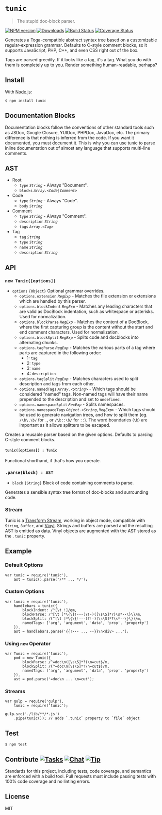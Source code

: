 # `tunic`

> The stupid doc-block parser.

[![NPM version][npm-img]][npm-url] [![Downloads][downloads-img]][npm-url] [![Build Status][travis-img]][travis-url] [![Coverage Status][coveralls-img]][coveralls-url]

Generates a [Toga](http://togajs.github.io)-compatible abstract syntax tree based on a customizable regular-expression grammar. Defaults to C-style comment blocks, so it supports JavaScript, PHP, C++, and even CSS right out of the box.

Tags are parsed greedily. If it looks like a tag, it's a tag. What you do with them is completely up to you. Render something human-readable, perhaps?

## Install

With [Node.js](http://nodejs.org):

    $ npm install tunic

## Documentation Blocks

Documentation blocks follow the conventions of other standard tools such as JSDoc, Google Closure, YUIDoc, PHPDoc, JavaDoc, etc. The primary difference is that nothing is inferred from the code. If you want it documented, you must document it. This is why you can use tunic to parse inline documentation out of almost any language that supports multi-line comments.

## AST

- Root
  - `type` _`String`_ - Always "Document".
  - `blocks` _`Array.<Code|Comment>`_
- Code
  - `type` _`String`_ - Always "Code".
  - `body` _`String`_
- Comment
  - `type` _`String`_ - Always "Comment".
  - `description` _`String`_
  - `tags` _`Array.<Tag>`_
- Tag
  - `tag` _`String`_
  - `type` _`String`_
  - `name` _`String`_
  - `description` _`String`_

## API

### `new Tunic([options])`

- `options` `{Object}` Optional grammar overrides.
  - `options.extension` _`RegExp`_ - Matches the file extension or extensions which are handled by this parser.
  - `options.blockIndent` _`RegExp`_ - Matches any leading characters that are valid as DocBlock indentation, such as whitespace or asterisks. Used for normalization.
  - `options.blockParse` _`RegExp`_ - Matches the content of a DocBlock, where the first capturing group is the content without the start and end comment characters. Used for normalization.
  - `options.blockSplit` _`RegExp`_ - Splits code and docblocks into alternating chunks.
  - `options.tagParse` _`RegExp`_ - Matches the various parts of a tag where parts are captured in the following order:
    - 1: `tag`
    - 2: `type`
    - 3: `name`
    - 4: `description`
  - `options.tagSplit` _`RegExp`_ - Matches characters used to split description and tags from each other.
  - `options.namedTags` _`Array.<String>`_ - Which tags should be considered "named" tags. Non-named tags will have their name prepended to the description and set to `undefined`.
  - `options.namespaceSplit` _`RexExp`_ - Splits namespaces.
  - `options.namespaceTags` _`Object.<String,RegExp>`_ - Which tags should be used to generate navigation trees, and how to split them (eg. `/\b\.\b/` for `.`, or `/\b::\b/` for `::`). The word boundaries (`\b`) are important as it allows splitters to be escaped.

Creates a reusable parser based on the given options. Defaults to parsing C-style comment blocks.

#### `tunic([options]) : Tunic`

Functional shorthand, if that's how you operate.

### `.parse(block) : AST`

- `block` `{String}` Block of code containing comments to parse.

Generates a sensible syntax tree format of doc-blocks and surrounding code.

### Stream

Tunic is a [Transform Stream](http://nodejs.org/api/stream.html#stream_class_stream_transform), working in object mode, compatible with `String`, `Buffer`, and [Vinyl](https://github.com/wearefractal/vinyl). Strings and buffers are parsed and the resulting AST is emitted as data. Vinyl objects are augmented with the AST stored as the `.tunic` property.

## Example

### Default Options

    var tunic = require('tunic'),
        ast = tunic().parse('/** ... */');

### Custom Options

    var tunic = require('tunic'),
        handlebars = tunic({
            blockIndent: /^[\t !]/gm,
            blockParse: /^[\t ]*\{\{!---(?!-)([\s\S]*?)\s*--\}\}/m,
            blockSplit: /(^[\t ]*\{\{!---(?!-)[\s\S]*?\s*--\}\})/m,
            namedTags: ['arg', 'argument', 'data', 'prop', 'property']
        }),
        ast = handlebars.parse('{{!--- ... --}}\n<div> ...');

### Using `new` Operator

    var Tunic = require('tunic'),
        pod = new Tunic({
            blockParse: /^=doc\n([\s\S]*?)\n=cut$/m,
            blockSplit: /(^=doc\n[\s\S]*?\n=cut$)/m,
            namedTags: ['arg', 'argument', 'data', 'prop', 'property']
        }),
        ast = pod.parse('=doc\n ... \n=cut');

### Streams

    var gulp = require('gulp'),
        tunic = require('tunic');

    gulp.src('./lib/**/*.js')
        .pipe(tunic()); // adds `.tunic` property to `file` object

## Test

    $ npm test

## Contribute [![Tasks][waffle-img]][waffle-url] [![Chat][gitter-img]][gitter-url] [![Tip][gittip-img]][gittip-url]

Standards for this project, including tests, code coverage, and semantics are enforced with a build tool. Pull requests must include passing tests with 100% code coverage and no linting errors.

## License

MIT

[coveralls-img]: http://img.shields.io/coveralls/togajs/tunic/master.svg?style=flat-square
[coveralls-url]: https://coveralls.io/r/togajs/tunic
[downloads-img]: http://img.shields.io/npm/dm/tunic.svg?style=flat-square
[gitter-img]:    http://img.shields.io/badge/chat-togajs/tunic-blue.svg?style=flat-square
[gitter-url]:    https://gitter.im/togajs/tunic
[gittip-img]:    http://img.shields.io/gittip/shannonmoeller.svg?style=flat-square
[gittip-url]:    https://www.gittip.com/shannonmoeller
[npm-img]:       http://img.shields.io/npm/v/tunic.svg?style=flat-square
[npm-url]:       https://npmjs.org/package/tunic
[travis-img]:    http://img.shields.io/travis/togajs/tunic.svg?style=flat-square
[travis-url]:    https://travis-ci.org/togajs/tunic
[waffle-img]:    http://img.shields.io/github/issues/togajs/tunic.svg?style=flat-square
[waffle-url]:    http://waffle.io/togajs/tunic
